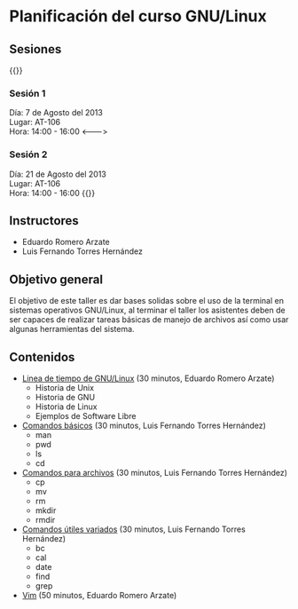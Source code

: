 # Planificación del curso GNU/Linux
## Sesiones
{{<columns>}}
### Sesión 1
Día: 7 de Agosto del 2013  
Lugar: AT-106  
Hora: 14:00 - 16:00
<--->
### Sesión 2
Día: 21 de Agosto del 2013  
Lugar: AT-106  
Hora: 14:00 - 16:00
{{</columns>}}
## Instructores
* Eduardo Romero Arzate
* Luis Fernando Torres Hernández

## Objetivo general
El objetivo de este taller es dar bases solidas sobre el uso de la terminal en sistemas operativos GNU/Linux, al terminar el taller los asistentes deben de ser capaces de realizar tareas básicas de manejo de archivos así como usar algunas herramientas del sistema.

## Contenidos
* [Linea de tiempo de GNU/Linux](docs/historia/) (30 minutos, Eduardo Romero Arzate)
	* Historia de Unix
	* Historia de GNU
	* Historia de Linux
	* Ejemplos de Software Libre
* [Comandos básicos](docs/comandos_basicos/) (30 minutos, Luis Fernando Torres Hernández)
	* man
	* pwd
	* ls
	* cd
* [Comandos para archivos](docs/comandos_archivos/) (30 minutos, Luis Fernando Torres Hernández)
	* cp
	* mv
	* rm
	* mkdir
	* rmdir
* [Comandos útiles variados](docs/comandos_utiles/) (30 minutos, Luis Fernando Torres Hernández)
	* bc
	* cal
	* date
	* find
	* grep 
* [Vim](docs/vim/) (50 minutos, Eduardo Romero Arzate)

